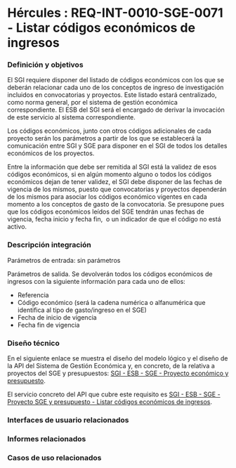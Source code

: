 # Hércules : REQ\-INT\-0010\-SGE\-0071 \- Listar códigos económicos de ingresos







### Definición y objetivos

El SGI requiere disponer del listado de códigos económicos con los que se deberán relacionar cada uno de los conceptos de ingreso de investigación  incluidos en convocatorias y proyectos. Este listado estará centralizado, como norma general, por el sistema de gestión económica correspondiente. El ESB del SGI será el encargado de derivar la invocación de este servicio al sistema correspondiente.

Los códigos económicos, junto con otros códigos adicionales de cada proyecto serán los parámetros a partir de los que se establecerá la comunicación entre SGI y SGE para disponer en el SGI de todos los detalles económicos de los proyectos.

Entre la información que debe ser remitida al SGI está la validez de esos códigos económicos, si en algún momento alguno o todos los códigos económicos dejan de tener validez, el SGI debe disponer de las fechas de vigencia de los mismos, puesto que convocatorias y proyectos dependerán de los mismos para asociar los códigos económico vigentes en cada momento a los conceptos de gasto de la convocatoria. Se presupone pues que los códigos económicos leídos del SGE tendrán unas fechas de vigencia, fecha inicio y fecha fin,  o un indicador de que el código no está activo.







### Descripción integración

Parámetros de entrada: sin parámetros

Parámetros de salida. Se devolverán todos los códigos económicos de ingresos con la siguiente información para cada uno de ellos:

* Referencia
* Código económico (será la cadena numérica o alfanumérica que identifica al tipo de gasto/ingreso en el SGE)
* Fecha de inicio de vigencia
* Fecha fin de vigencia

### Diseño técnico

En el siguiente enlace se muestra el diseño del modelo lógico y el diseño de la API del Sistema de Gestión Económica y, en concreto, de la relativa a proyectos del SGE y presupuestos: [SGI \- ESB \- SGE \- Proyecto económico y presupuesto](/hercules/sgi-sistema-de-gestion-de-investigacion/diseno/componentes/sgi-esb/sgi-esb-sge/sgi-esb-sge-proyecto-sge-y-presupuesto/index.md "/hercules/sgi-sistema-de-gestion-de-investigacion/diseno/componentes/sgi-esb/sgi-esb-sge/sgi-esb-sge-proyecto-sge-y-presupuesto/index.md").

El servicio concreto del API que cubre este requisito es [SGI \- ESB \- SGE \- Proyecto SGE y presupuesto \- Listar códigos económicos de ingresos](/hercules/sgi-sistema-de-gestion-de-investigacion/diseno/componentes/sgi-esb/sgi-esb-sge/sgi-esb-sge-proyecto-sge-y-presupuesto/sgi-esb-sge-proyecto-sge-y-presupuesto-servicios-basicos/sgi-esb-sge-proyecto-sge-y-presupuesto-listar-codigos-economicos-de-ingresos.md "/hercules/sgi-sistema-de-gestion-de-investigacion/diseno/componentes/sgi-esb/sgi-esb-sge/sgi-esb-sge-proyecto-sge-y-presupuesto/sgi-esb-sge-proyecto-sge-y-presupuesto-servicios-basicos/sgi-esb-sge-proyecto-sge-y-presupuesto-listar-codigos-economicos-de-ingresos.md").







### Interfaces de usuario relacionados







### Informes relacionados







### Casos de uso relacionados









